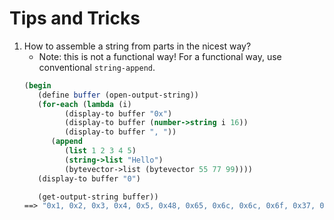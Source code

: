 Tips and Tricks
===============

1. How to assemble a string from parts in the nicest way?
   * Note: this is not a functional way! For a functional way, use conventional `string-append`.
   ```scheme
   (begin
      (define buffer (open-output-string))
      (for-each (lambda (i)
            (display-to buffer "0x")
            (display-to buffer (number->string i 16))
            (display-to buffer ", "))
         (append
            (list 1 2 3 4 5)
            (string->list "Hello")
            (bytevector->list (bytevector 55 77 99))))
      (display-to buffer "0")

      (get-output-string buffer))
   ==> "0x1, 0x2, 0x3, 0x4, 0x5, 0x48, 0x65, 0x6c, 0x6c, 0x6f, 0x37, 0x4d, 0x63, 0"
   ```

